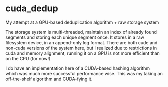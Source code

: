 # cuda_dedup
My attempt at a GPU-based deduplication algorithm + raw storage system

The storage system is multi-threaded, maintain an index of already found segments and storing each unique segment once.  It stores in a
raw filesystem device, in an append-only log format.   There are both cude and non-cuda versions of the system here, but I realized due
to restrictions in cuda and memory alignment, running it on a GPU is not more efficient than on the CPU (for now!) 

I do have an implementation here of a CUDA-based hashing algorithm which was much more successful performance wise.  This was my taking
an off-the-shelf algorithm and CUDA-fying it. 
